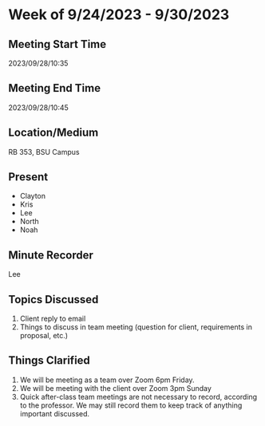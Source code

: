 # Week of 9/24/2023 - 9/30/2023

## Meeting Start Time

2023/09/28/10:35

## Meeting End Time

2023/09/28/10:45

## Location/Medium

RB 353, BSU Campus

## Present

- Clayton
- Kris
- Lee
- North
- Noah

## Minute Recorder

Lee

## Topics Discussed

1. Client reply to email
2. Things to discuss in team meeting (question for client, requirements in proposal, etc.)

## Things Clarified

1. We will be meeting as a team over Zoom 6pm Friday.
2. We will be meeting with the client over Zoom 3pm Sunday
3. Quick after-class team meetings are not necessary to record, according to the professor. We may still record them to keep track of anything important discussed.
